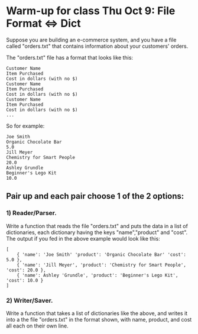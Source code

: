 Warm-up for class Thu Oct 9: File Format <=> Dict
=================================================

Suppose you are building an e-commerce system, and you have a file called
"orders.txt" that contains information about your customers' orders.

The "orders.txt" file has a format that looks like this:

    Customer Name
    Item Purchased
    Cost in dollars (with no $)
    Customer Name
    Item Purchased
    Cost in dollars (with no $)
    Customer Name
    Item Purchased
    Cost in dollars (with no $)
    ...

So for example:

    Joe Smith
    Organic Chocolate Bar
    5.0
    Jill Meyer
    Chemistry for Smart People
    20.0
    Ashley Grundle
    Beginner's Lego Kit
    10.0

## Pair up and each pair choose 1 of the 2 options: 

### 1) Reader/Parser.

Write a function that reads the file "orders.txt" and puts the data in a list
of dictionaries, each dictionary having the keys "name","product" and "cost".
The output if you fed in the above example would look like this:

    [
        { 'name': 'Joe Smith' 'product': 'Organic Chocolate Bar' 'cost': 5.0 },
        { 'name': 'Jill Meyer', 'product': 'Chemistry for Smart People', 'cost': 20.0 },
        { 'name': Ashley 'Grundle', 'product': 'Beginner's Lego Kit', 'cost': 10.0 }
    ]

### 2) Writer/Saver.

Write a function that takes a list of dictionaries like the above, and writes
it into a the file "orders.txt" in the format shown, with name, product, and
cost all each on their own line.

